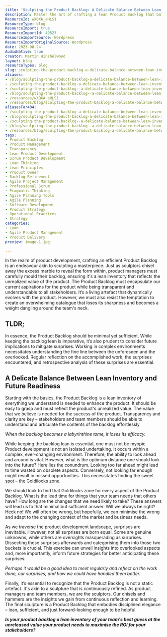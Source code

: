 ```yaml
---
title: 'Sculpting the Product Backlog: A Delicate Balance Between Lean Inventory and Future Readiness'
description: Master the art of crafting a lean Product Backlog that balances current needs and future readiness, ensuring clarity and value for your team and stakeholders.
ResourceId: wXQXA_aHLS1
ResourceType: blog
ResourceImport: true
ResourceImportId: 49523
ResourceImportSource: Wordpress
ResourceImportOriginalSource: Wordpress
date: 2023-08-24
AudioNative: true
creator: Martin Hinshelwood
layout: blog
resourceTypes: blog
slug: sculpting-the-product-backlog-a-delicate-balance-between-lean-inventory-and-future-readiness
aliases:
- /blog/sculpting-the-product-backlog-a-delicate-balance-between-lean-inventory-and-future-readiness
- /sculpting-the-product-backlog-a-delicate-balance-between-lean-inventory-and-future-readiness
- /sculpting-the-product-backlog--a-delicate-balance-between-lean-inventory-and-future-readiness
- /blog/sculpting-the-product-backlog--a-delicate-balance-between-lean-inventory-and-future-readiness
- /resources/wXQXA_aHLS1
- /resources/blog/sculpting-the-product-backlog-a-delicate-balance-between-lean-inventory-and-future-readiness
aliasesFor404:
- /sculpting-the-product-backlog-a-delicate-balance-between-lean-inventory-and-future-readiness
- /blog/sculpting-the-product-backlog-a-delicate-balance-between-lean-inventory-and-future-readiness
- /sculpting-the-product-backlog--a-delicate-balance-between-lean-inventory-and-future-readiness
- /blog/sculpting-the-product-backlog--a-delicate-balance-between-lean-inventory-and-future-readiness
- /resources/blog/sculpting-the-product-backlog-a-delicate-balance-between-lean-inventory-and-future-readiness
tags:
- Product Backlog
- Product Management
- Transparency
- Lean Product Development
- Scrum Product Development
- Lean Thinking
- Lean Principles
- Product Owner
- Backlog Refinement
- Agile Project Management
- Professional Scrum
- Pragmatic Thinking
- Agile Planning Tools
- Agile Planning
- Software Development
- Product Strategy
- Operational Practices
- Strategy
categories:
- Lean
- Agile Product Management
- Product Delivery
preview: image-1.jpg

---
```

In the realm of product development, crafting an efficient Product Backlog is an endeavour akin to sculpting a masterpiece. Just as sculptors chisel away the excess marble to reveal the form within, product managers must carefully mould their backlog, ensuring it's a lean inventory that reflects the unrealized value of the product. The Product Backlog must encapsulate our current aspirations for the product while being transparent and understandable to all stakeholders. It’s a living artefact that dynamically evolves with the product. However, we must also resist the temptation to create an overwhelming catalogue that loses its sharpness and becomes a weight dangling around the team's neck.

## TLDR;

In essence, the Product Backlog should be minimal yet sufficient. While keeping the backlog lean is imperative, it’s also prudent to consider future implications to mitigate surprises. Working in complex environments necessitates understanding the fine line between the unforeseen and the overlooked. Regular reflection on the accomplished work, the surprises encountered, and retrospective analysis of these surprises are essential.

## A Delicate Balance Between Lean Inventory and Future Readiness

Starting with the basics, the Product Backlog is a lean inventory of everything we understand is needed to enhance the product. It should be easy to grasp and must reflect the product's unrealized value. The value that we believe is needed for the success of the product. Transparency and clarity are key – stakeholders and team members should be able to understand and articulate the contents of the backlog effortlessly.

_When the backlog becomes a labyrinthine tome, it loses its efficacy._

While keeping the backlog lean is essential, one must not be myopic. Product development is not an isolated undertaking. It occurs within a complex, ever-changing environment. Therefore, the ability to look ahead and around is vital. However, what is the optimum distance one should look into the future? Here lies the conundrum. Looking too far ahead might lead to time wasted on obsolete aspects. Conversely, not looking far enough might result in missed opportunities. This necessitates finding the sweet spot – the Goldilocks zone.

We should look to find that Goldilocks zone for every aspect of the Product Backlog. What is the lead time for things that your team needs that others have? How long are the changes that we need likely to take? These answers will lead us to that minimal but sufficient answer. Will we always be right? Heck no! We will often be wrong, but hopefully, we can minimise the wrong and adapt to the changing context of the market and business needs.

As we traverse the product development landscape, surprises are inevitable. However, not all surprises are born equal. Some are genuine unknowns, while others are oversights masquerading as surprises. Dissecting these surprises afterwards and categorising them into those two buckets is crucial. This exercise can unveil insights into overlooked aspects and, more importantly, inform future strategies for better anticipating these surprises.

_Perhaps it would be a good idea to meet regularly and reflect on the work done, our surprises, and how we could have handled them better._

Finally, it’s essential to recognize that the Product Backlog is not a static artefact. It's akin to a sculpture that is continuously refined. As product managers and team members, we are the sculptors. Our chisels and hammers are the insights we gain from continuous reflection and learning. The final sculpture is a Product Backlog that embodies disciplined elegance – lean, sufficient, and just forward-looking enough to be helpful.

**_Is your product backlog a lean inventory of your team's best guess at the unreleased value your product needs to maximise the ROI for your stakeholders?_**
